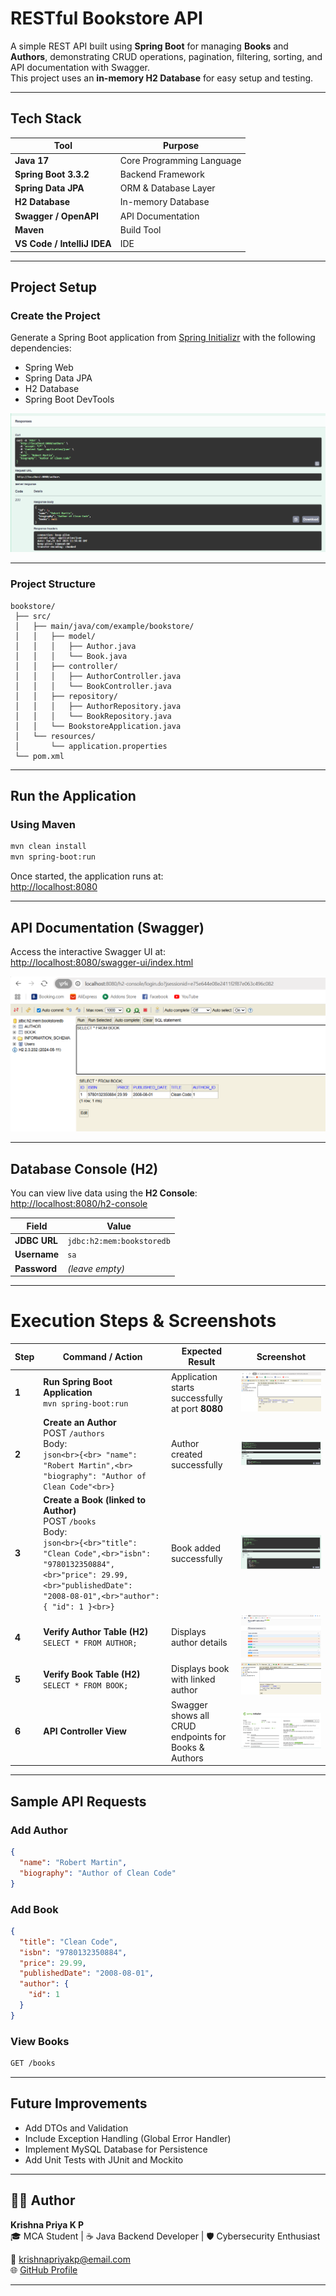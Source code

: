 #  RESTful Bookstore API

A simple REST API built using **Spring Boot** for managing **Books** and **Authors**, demonstrating CRUD operations, pagination, filtering, sorting, and API documentation with Swagger.  
This project uses an **in-memory H2 Database** for easy setup and testing.

---

##  Tech Stack

| Tool | Purpose |
|------|----------|
| **Java 17** | Core Programming Language |
| **Spring Boot 3.3.2** | Backend Framework |
| **Spring Data JPA** | ORM & Database Layer |
| **H2 Database** | In-memory Database |
| **Swagger / OpenAPI** | API Documentation |
| **Maven** | Build Tool |
| **VS Code / IntelliJ IDEA** | IDE |

---

##  Project Setup

###  Create the Project
Generate a Spring Boot application from [Spring Initializr](https://start.spring.io/) with the following dependencies:
- Spring Web  
- Spring Data JPA  
- H2 Database  
- Spring Boot DevTools  

![Spring Initializr Setup](./Screenshot%202025-10-21%20173823.png)

---

###  Project Structure

```
bookstore/
 ├── src/
 │   ├── main/java/com/example/bookstore/
 │   │   ├── model/
 │   │   │   ├── Author.java
 │   │   │   └── Book.java
 │   │   ├── controller/
 │   │   │   ├── AuthorController.java
 │   │   │   └── BookController.java
 │   │   ├── repository/
 │   │   │   ├── AuthorRepository.java
 │   │   │   └── BookRepository.java
 │   │   └── BookstoreApplication.java
 │   └── resources/
 │       └── application.properties
 └── pom.xml
```

---

##  Run the Application

### Using Maven
```bash
mvn clean install
mvn spring-boot:run
```

Once started, the application runs at:  
 [http://localhost:8080](http://localhost:8080)

---

##  API Documentation (Swagger)

Access the interactive Swagger UI at:  
 [http://localhost:8080/swagger-ui/index.html](http://localhost:8080/swagger-ui/index.html)

![Swagger UI Overview](./Screenshot%202025-10-21%20173845.png)

---

##  Database Console (H2)

You can view live data using the **H2 Console**:  
 [http://localhost:8080/h2-console](http://localhost:8080/h2-console)

| Field | Value |
|--------|--------|
| **JDBC URL** | `jdbc:h2:mem:bookstoredb` |
| **Username** | `sa` |
| **Password** | *(leave empty)* |

---

#  Execution Steps & Screenshots

| Step | Command / Action | Expected Result | Screenshot |
|------|------------------|------------------|-------------|
| **1** | **Run Spring Boot Application**<br>`mvn spring-boot:run` | Application starts successfully at port **8080** | ![Swagger UI Overview](./Screenshot%202025-10-21%20173845.png) |
| **2** | **Create an Author**<br>POST `/authors` <br>Body:<br>```json<br>{<br> "name": "Robert Martin",<br> "biography": "Author of Clean Code"<br>}``` | Author created successfully | ![POST Author Response](./Screenshot%202025-10-21%20174048.png) |
| **3** | **Create a Book (linked to Author)**<br>POST `/books` <br>Body:<br>```json<br>{<br>"title": "Clean Code",<br>"isbn": "9780132350884",<br>"price": 29.99,<br>"publishedDate": "2008-08-01",<br>"author": { "id": 1 }<br>}``` | Book added successfully | ![POST Book Response](./Screenshot%202025-10-21%20174141.png) |
| **4** | **Verify Author Table (H2)**<br>`SELECT * FROM AUTHOR;` | Displays author details | ![H2 Author Table](./Screenshot%202025-10-21%20174235.png) |
| **5** | **Verify Book Table (H2)**<br>`SELECT * FROM BOOK;` | Displays book with linked author | ![H2 Book Table](./Screenshot%202025-10-21%20174251.png) |
| **6** | **API Controller View** | Swagger shows all CRUD endpoints for Books & Authors | ![Swagger Controller View](./Screenshot%202025-10-21%20174347.png) |

---

##  Sample API Requests

###  Add Author
```json
{
  "name": "Robert Martin",
  "biography": "Author of Clean Code"
}
```

###  Add Book
```json
{
  "title": "Clean Code",
  "isbn": "9780132350884",
  "price": 29.99,
  "publishedDate": "2008-08-01",
  "author": {
    "id": 1
  }
}
```

###  View Books
```bash
GET /books
```

---

##  Future Improvements
- Add DTOs and Validation  
- Include Exception Handling (Global Error Handler)  
- Implement MySQL Database for Persistence  
- Add Unit Tests with JUnit and Mockito  

---

## 👩‍💻 Author
**Krishna Priya K P**  
🎓 MCA Student | ☕ Java Backend Developer | 🛡️ Cybersecurity Enthusiast  

📧 [krishnapriyakp@email.com](mailto:krishnapriyakp@email.com)  
🌐 [GitHub Profile](https://github.com/Krshnapriyaa)

---



